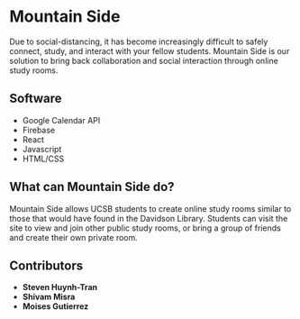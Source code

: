 # Mountain Side
Due to social-distancing, it has become increasingly difficult to safely connect, study, and interact with your fellow students. Mountain Side is our solution to bring back collaboration and social interaction through online study rooms.

## Software

* Google Calendar API
* Firebase
* React
* Javascript
* HTML/CSS

## What can Mountain Side do?

Mountain Side allows UCSB students to create online study rooms similar to those that would have found in the Davidson Library. Students can visit the site to view and join other public study rooms, or bring a group of friends and create their own private room.

## Contributors
* **Steven Huynh-Tran**
* **Shivam Misra**
* **Moises Gutierrez**
